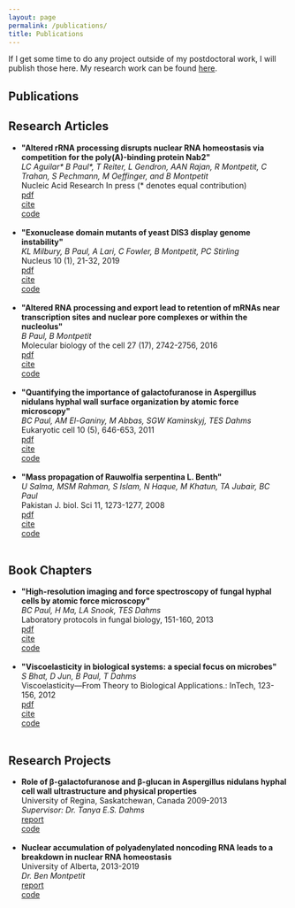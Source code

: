 ```yaml
---
layout: page
permalink: /publications/
title: Publications
---
```


If I get some time to do any project outside of my postdoctoral work, I will publish those here. My research work can be found <a href="/research">here</a>. 

<h2>Publications</h2>
<h2>Research Articles</h2>
<ul>
	<li>
		<b>"Altered rRNA processing disrupts nuclear RNA homeostasis via competition for the poly(A)-binding protein Nab2"</b><br>
		<i>LC Aguilar* B Paul*, T Reiter, L Gendron, AAN Rajan, R Montpetit, C Trahan, S Pechmann, M Oeffinger, and B Montpetit
		</i><br>
		Nucleic Acid Research In press (* denotes equal contribution) <br>
		<a href="paper2.pdf"><div class="color-button">pdf</div></a><a href=""><div class="color-button">cite</div></a><a href=""><div class="color-button">code</div></a>
	</li><br>
	<li>
		<b>"Exonuclease domain mutants of yeast DIS3 display genome instability"</b><br>
		<i>KL Milbury, B Paul, A Lari, C Fowler, B Montpetit, PC Stirling</i><br>
		Nucleus 10 (1), 21-32, 2019<br>
		<a href="paper2.pdf"><div class="color-button">pdf</div></a><a href=""><div class="color-button">cite</div></a><a href=""><div class="color-button">code</div></a>
	</li><br>
	<li>
		<b>"Altered RNA processing and export lead to retention of mRNAs near transcription sites and nuclear pore complexes or within the nucleolus"</b><br>
		<i>B Paul, B Montpetit</i><br>
		Molecular biology of the cell 27 (17), 2742-2756, 2016<br>
		<a href="Paper1.pdf"><div class="color-button">pdf</div></a><a href=""><div class="color-button">cite</div></a><a href=""><div class="color-button">code</div></a>
	</li><br>
	<li>
		<b>"Quantifying the importance of galactofuranose in Aspergillus nidulans hyphal wall surface organization by atomic force microscopy"</b><br>
		<i>BC Paul, AM El-Ganiny, M Abbas, SGW Kaminskyj, TES Dahms</i><br>
		Eukaryotic cell 10 (5), 646-653, 2011<br>
		<a href=""><div class="color-button">pdf</div></a><a href=""><div class="color-button">cite</div></a><a href=""><div class="color-button">code</div></a>
	</li><br>
	<li>
		<b>"Mass propagation of Rauwolfia serpentina L. Benth"</b><br>
		<i>U Salma, MSM Rahman, S Islam, N Haque, M Khatun, TA Jubair, BC Paul</i><br>
		Pakistan J. biol. Sci 11, 1273-1277, 2008<br>
		<a href="Paper3"><div class="color-button">pdf</div></a><a href=""><div class="color-button">cite</div></a><a href=""><div class="color-button">code</div></a>
	</li><br>
</ul>

<h2>Book Chapters</h2>
<ul>
	<li>
		<b>"High-resolution imaging and force spectroscopy of fungal hyphal cells by atomic force microscopy"</b><br>
		<i>BC Paul, H Ma, LA Snook, TES Dahms</i><br>
		Laboratory protocols in fungal biology, 151-160, 2013<br>
		<a href=""><div class="color-button">pdf</div></a><a href=""><div class="color-button">cite</div></a><a href=""><div class="color-button">code</div></a>
	</li><br>
	<li>
		<b>"Viscoelasticity in biological systems: a special focus on microbes"</b><br>
		<i>S Bhat, D Jun, B Paul, T Dahms</i><br>
		Viscoelasticity—From Theory to Biological Applications.: InTech, 123-156, 2012<br>
		<a href=""><div class="color-button">pdf</div></a><a href=""><div class="color-button">cite</div></a><a href=""><div class="color-button">code</div></a>
	</li><br>
</ul>

<h2>Research Projects</h2>
<ul>
	<li>
		<b>Role of β-galactofuranose and β-glucan in Aspergillus nidulans hyphal cell wall ultrastructure and physical properties</b><br>
		University of Regina, Saskatchewan, Canada 2009-2013<br>
		<i>Supervisor: Dr. Tanya E.S. Dahms</i><br>
		<a href="https://ourspace.uregina.ca/handle/10294/3747"><div class="color-button">report</div></a><a href=""><div class="color-button">code</div></a>
	</li><br>
	<li>
		<b>Nuclear accumulation of polyadenylated noncoding RNA leads to a breakdown in nuclear
RNA homeostasis</b><br>
		University of Alberta, 2013-2019<br>
		<i>Dr. Ben Montpetit</i><br>
		<a href=""><div class="color-button">report</div></a><a href=""><div class="color-button">code</div></a>
	</li><br>
</ul>

